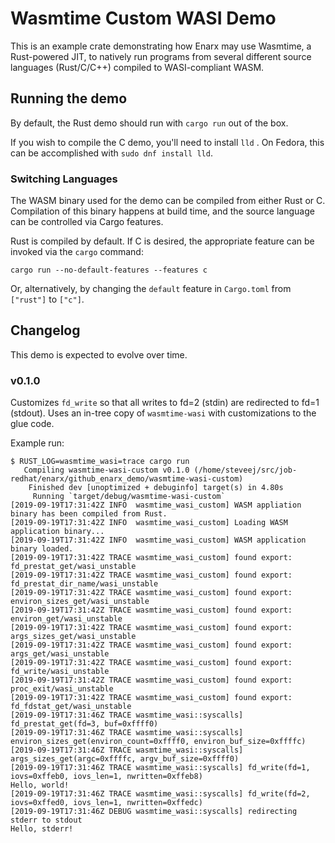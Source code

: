 # Wasmtime Custom WASI Demo
This is an example crate demonstrating how Enarx may use Wasmtime, a Rust-powered JIT, to natively run programs from several different source languages (Rust/C/C++) compiled to WASI-compliant WASM.

## Running the demo

By default, the Rust demo should run with `cargo run` out of the box.

If you wish to compile the C demo, you'll need to install `lld` . On Fedora, this can be accomplished with `sudo dnf install lld`.

### Switching Languages

The WASM binary used for the demo can be compiled from either Rust or C. Compilation of this binary happens at build time, and the source language can be controlled via Cargo features.

Rust is compiled by default. If C is desired, the appropriate feature can be invoked via the `cargo` command:

```
cargo run --no-default-features --features c
```

Or, alternatively, by changing the `default` feature in `Cargo.toml` from `["rust"]` to `["c"]`.

## Changelog
This demo is expected to evolve over time.

### v0.1.0
Customizes `fd_write` so that all writes to fd=2 (stdin) are redirected to fd=1 (stdout).
Uses an in-tree copy of `wasmtime-wasi` with customizations to the glue code.

Example run:

```log
$ RUST_LOG=wasmtime_wasi=trace cargo run
   Compiling wasmtime-wasi-custom v0.1.0 (/home/steveej/src/job-redhat/enarx/github_enarx_demo/wasmtime-wasi-custom)
    Finished dev [unoptimized + debuginfo] target(s) in 4.80s
     Running `target/debug/wasmtime-wasi-custom`
[2019-09-19T17:31:42Z INFO  wasmtime_wasi_custom] WASM appliation binary has been compiled from Rust.
[2019-09-19T17:31:42Z INFO  wasmtime_wasi_custom] Loading WASM application binary...
[2019-09-19T17:31:42Z INFO  wasmtime_wasi_custom] WASM application binary loaded.
[2019-09-19T17:31:42Z TRACE wasmtime_wasi_custom] found export: fd_prestat_get/wasi_unstable
[2019-09-19T17:31:42Z TRACE wasmtime_wasi_custom] found export: fd_prestat_dir_name/wasi_unstable
[2019-09-19T17:31:42Z TRACE wasmtime_wasi_custom] found export: environ_sizes_get/wasi_unstable
[2019-09-19T17:31:42Z TRACE wasmtime_wasi_custom] found export: environ_get/wasi_unstable
[2019-09-19T17:31:42Z TRACE wasmtime_wasi_custom] found export: args_sizes_get/wasi_unstable
[2019-09-19T17:31:42Z TRACE wasmtime_wasi_custom] found export: args_get/wasi_unstable
[2019-09-19T17:31:42Z TRACE wasmtime_wasi_custom] found export: fd_write/wasi_unstable
[2019-09-19T17:31:42Z TRACE wasmtime_wasi_custom] found export: proc_exit/wasi_unstable
[2019-09-19T17:31:42Z TRACE wasmtime_wasi_custom] found export: fd_fdstat_get/wasi_unstable
[2019-09-19T17:31:46Z TRACE wasmtime_wasi::syscalls] fd_prestat_get(fd=3, buf=0xffff0)
[2019-09-19T17:31:46Z TRACE wasmtime_wasi::syscalls] environ_sizes_get(environ_count=0xffff0, environ_buf_size=0xffffc)
[2019-09-19T17:31:46Z TRACE wasmtime_wasi::syscalls] args_sizes_get(argc=0xffffc, argv_buf_size=0xffff0)
[2019-09-19T17:31:46Z TRACE wasmtime_wasi::syscalls] fd_write(fd=1, iovs=0xffeb0, iovs_len=1, nwritten=0xffeb8)
Hello, world!
[2019-09-19T17:31:46Z TRACE wasmtime_wasi::syscalls] fd_write(fd=2, iovs=0xffed0, iovs_len=1, nwritten=0xffedc)
[2019-09-19T17:31:46Z DEBUG wasmtime_wasi::syscalls] redirecting stderr to stdout
Hello, stderr!
```